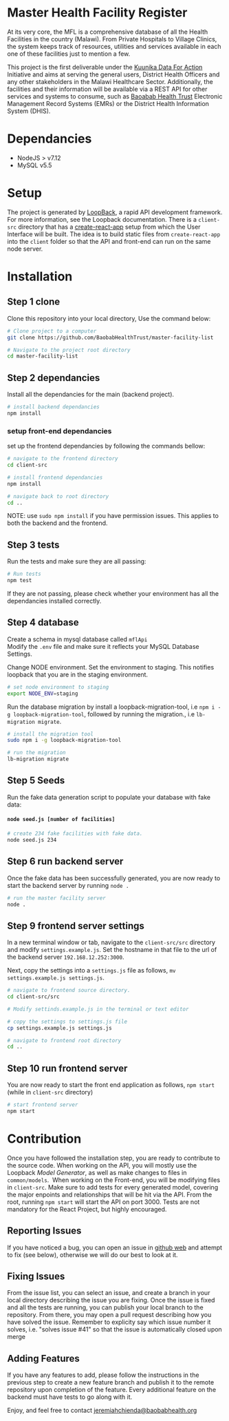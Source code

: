 # Master Health Facility Register

At its very core, the MFL is a comprehensive database of all the Health Facilities in the country (Malawi). From Private Hospitals to Village Clinics, the system keeps track of resources, utilities and services available in each one of these facilities just to mention a few.

This project is the first deliverable under the [Kuunika Data For Action](http://www.kuunika.org/) Initiative and aims at serving the general users, District Health Officers and any other stakeholders in the Malawi Healthcare Sector. Additionally, the facilities and their information will be available via a REST API for other services and systems to consume, such as [Baoabab Health Trust](http://baobabhealth.org/) Electronic Management Record Systems (EMRs) or the District Health Information System (DHIS).

# Dependancies

* NodeJS > v7.12
* MySQL v5.5

# Setup

The project is generated by [LoopBack](http://loopback.io), a rapid API development framework. For more information, see the Loopback documentation. There is a `client-src` directory that has a [create-react-app](https://github.com/facebookincubator/create-react-app) setup from which the User Interface will be built. The idea is to build static files from `create-react-app` into the `client` folder so that the API and front-end can run on the same node server.

# Installation

## Step 1 clone

Clone this repository into your local directory, Use the command below:

```sh
# Clone project to a computer
git clone https://github.com/BaobabHealthTrust/master-facility-list

# Navigate to the project root directory
cd master-facility-list
```

## Step 2 dependancies

Install all the dependancies for the main (backend project).
```sh
# install backend dependancies
npm install
```

### setup front-end dependancies

set up the frontend dependancies by following the commands bellow:

```sh
# navigate to the frontend directory
cd client-src

# install frontend dependancies
npm install

# navigate back to root directory
cd ..
```

NOTE: use `sudo npm install` if you have permission issues.
This applies to both the backend and the frontend.

## Step 3 tests

Run the tests and make sure they are all passing:
```sh
# Run tests
npm test
```
If they are not passing, please check whether your environment has all the dependancies installed correctly.

## Step 4 database

Create a schema in mysql database called `mflApi` <br />
Modify the `.env` file and make sure it reflects your MySQL Database Settings. <br />

Change NODE environment. Set the environment to staging. This notifies loopback that you are in the staging environment. <br />
```sh
# set node environment to staging
export NODE_ENV=staging
```


Run the database migration by install a loopback-migration-tool, i.e `npm i -g loopback-migration-tool`,
followed by running the migration., i.e `lb-migration migrate`.

```sh
# install the migration tool
sudo npm i -g loopback-migration-tool

# run the migration
lb-migration migrate
```

## Step 5 Seeds

Run the fake data generation script to populate your database with fake data:

#### `node seed.js [number of facilities]`

```sh
# create 234 fake facilities with fake data.
node seed.js 234
```

## Step 6 run backend server

Once the fake data has been successfully generated, you are now ready to start the backend server by running `node .`

```sh
# run the master facility server
node .
```

## Step 9 frontend server settings

In a new terminal window or tab, navigate to the `client-src/src` directory and modify `settings.example.js`. Set the hostname in that file to the url of the backend server `192.168.12.252:3000`.

Next, copy the settings into a `settings.js` file as follows, `mv settings.example.js settings.js`.

```sh
# navigate to frontend source directory.
cd client-src/src

# Modify settinds.example.js in the terminal or text editor

# copy the settings to settings.js file
cp settings.example.js settings.js

# navigate to frontend root directory
cd ..
```

## Step 10 run frontend server

You are now ready to start the front end application as follows, `npm start` (while in `client-src` directory)
```sh
# start frontend server
npm start
```

# Contribution

Once you have followed the installation step, you are ready to contribute to the source code. When working on the API, you will mostly use the Loopback _Model Generator_, as well as make changes to files in `common/models`.  When working on the Front-end, you will be modifying files in `client-src`. Make sure to add tests for every generated model, covering the major enpoints and relationships that will be hit via the API. From the root, running `npm start` will start the API on port 3000. Tests are not mandatory for the React Project, but highly encouraged.

## Reporting Issues

If you have noticed a bug, you can open an issue in [github web](https://github.com/BaobabHealthTrust/master-facility-list/issues) and attempt to fix (see below), otherwise we will do our best to look at it.

## Fixing Issues

From the issue list, you can select an issue, and create a branch in your local directory describing the issue you are fixing. Once the issue is fixed and all the tests are running, you can publish your local branch to the repository. From there, you may open a pull request describing how you have solved the issue. Remember to explicity say which issue number it solves, i.e. "solves issue #41" so that the issue is automatically closed upon merge

## Adding Features

If you have any features to add, please follow the instructions in the previous step to create a new feature branch and publish it to the remote repository upon completion of the feature. Every additional feature on the backend must have tests to go along with it.

Enjoy, and feel free to contact [jeremiahchienda@baobabhealth.org](mailto://jeremiahchienda@baobabhealth.org)
